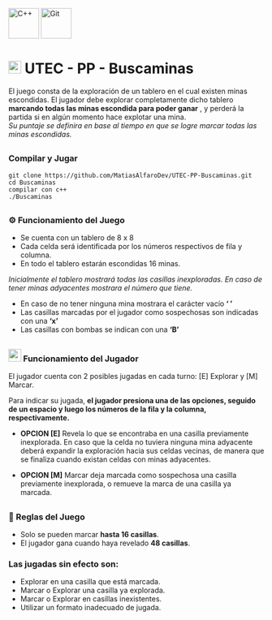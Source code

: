 <p>
<img alt="C++" src="https://img.shields.io/badge/c++-%2300599C.svg?style=for-the-badge&logo=c%2B%2B&logoColor=white" width="60">
<img alt="Git" src="https://img.shields.io/badge/git-%23F05033.svg?style=for-the-badge&logo=git&logoColor=white" width="60">
</p>

<h1> <img src="https://red.utec.edu.uy/wp-content/uploads/2018/11/09-Isotipo-1.png" width="25"/> UTEC - PP - <b>Buscaminas</b></h1>


<p> El juego consta de la exploración de un tablero en el cual existen minas escondidas. El jugador debe explorar completamente dicho tablero 
<b>marcando todas las minas escondida para poder ganar</b> , y perderá la partida si en algún momento hace explotar una mina. <br><em>Su puntaje se definira 
en base al tiempo en que se logre marcar todas las minas escondidas.</em></p>

<h2> </h2>

### Compilar y Jugar

```
git clone https://github.com/MatiasAlfaroDev/UTEC-PP-Buscaminas.git
cd Buscaminas
compilar con c++
./Buscaminas
```
<h2></h2>

<h3> ⚙️ Funcionamiento del Juego</h3>

* Se cuenta con un tablero de 8 x 8
* Cada celda será identificada por los números respectivos de fila y columna.
* En todo el tablero estarán escondidas 16 minas.
  
<em>Inicialmente el tablero mostrará todas las casillas inexploradas. En caso de tener minas adyacentes mostrara el número que tiene. </em>

* En caso de no tener ninguna mina mostrara el carácter vacío <b>‘ ’</b>
* Las casillas marcadas por el jugador como sospechosas son indicadas con una <b>‘x’</b>
* Las casillas con bombas se indican con una <b>‘B’</b>

<h2> </h2>

<h3> <img src= "https://images.emojiterra.com/google/android-12l/512px/1f579.png" width="25 "/> Funcionamiento del Jugador  </h3>

<p>El jugador cuenta con 2 posibles jugadas en cada turno:  <e>[E] Explorar y [M] Marcar</e>.

Para indicar su jugada, <b>el jugador presiona una de las opciones, seguido de un espacio
y luego los números de la fila y la columna, respectivamente.</b> <br> 

* <b>OPCION [E]</b> Revela lo que se encontraba en una casilla previamente inexplorada. 
En caso que la celda no tuviera ninguna mina adyacente deberá expandir la exploración hacia sus celdas vecinas, 
de manera que se finaliza cuando existan celdas con minas adyacentes.

* <b>OPCION [M]</b> Marcar deja marcada como sospechosa una casilla previamente inexplorada, o remueve la marca de una casilla ya marcada. 


<h2> </h2>

<h3> 📜 Reglas del Juego </h3>

* Solo se pueden marcar <b>hasta 16 casillas</b>.
* El jugador gana cuando haya revelado <b>48 casillas</b>.

### Las jugadas sin efecto son:
* Explorar en una casilla que está marcada.
* Marcar o Explorar una casilla ya explorada.
* Marcar o Explorar en casillas inexistentes.
* Utilizar un formato inadecuado de jugada.







